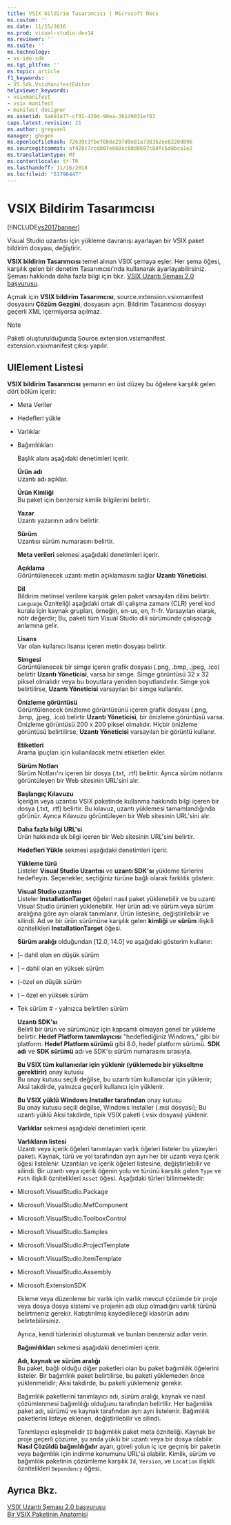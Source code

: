 ```yaml
---
title: VSIX bildirim Tasarımcısı | Microsoft Docs
ms.custom: ''
ms.date: 11/15/2016
ms.prod: visual-studio-dev14
ms.reviewer: ''
ms.suite: ''
ms.technology:
- vs-ide-sdk
ms.tgt_pltfrm: ''
ms.topic: article
f1_keywords:
- VS.Sdk.VsixManifestEditor
helpviewer_keywords:
- vsixmanifest
- vsix manifest
- manifest designer
ms.assetid: 5a691e77-cf91-430d-90ea-361d9031ef83
caps.latest.revision: 21
ms.author: gregvanl
manager: ghogen
ms.openlocfilehash: 72639c3fbef6b8e297d9e81a7383b2ee8220d896
ms.sourcegitcommit: af428c7ccd007e668ec0dd8697c88fc5d8bca1e2
ms.translationtype: MT
ms.contentlocale: tr-TR
ms.lasthandoff: 11/16/2018
ms.locfileid: "51796447"
---
```

# <a name="vsix-manifest-designer"></a>VSIX Bildirim Tasarımcısı
[!INCLUDE[vs2017banner](../includes/vs2017banner.md)]

Visual Studio uzantısı için yükleme davranışı ayarlayan bir VSIX paket bildirim dosyası, değiştirir.  
  
 **VSIX bildirim Tasarımcısı** temel alınan VSIX şemaya eşler. Her şema öğesi, karşılık gelen bir denetim Tasarımcısı'nda kullanarak ayarlayabilirsiniz. Şeması hakkında daha fazla bilgi için bkz. [VSIX Uzantı Şeması 2.0 başvurusu](../extensibility/vsix-extension-schema-2-0-reference.md).  
  
 Açmak için **VSIX bildirim Tasarımcısı**, source.extension.vsixmanifest dosyasını **Çözüm Gezgini**, dosyasını açın. Bildirim Tasarımcısı dosyayı geçerli XML içermiyorsa açılmaz.  
  
> [!NOTE]
>  Paketi oluşturulduğunda Source.extension.vsixmanifest extension.vsixmanifest çıkışı yapılır.  
  
## <a name="uielement-list"></a>UIElement Listesi  
 **VSIX bildirim Tasarımcısı** şemanın en üst düzey bu öğelere karşılık gelen dört bölüm içerir:  
  
- Meta Veriler  
  
- Hedefleri yükle  
  
- Varlıklar  
  
- Bağımlılıkları  
  
  Başlık alanı aşağıdaki denetimleri içerir.  
  
  **Ürün adı**  
  Uzantı adı açıklar.  
  
  **Ürün Kimliği**  
  Bu paket için benzersiz kimlik bilgilerini belirtir.  
  
  **Yazar**  
  Uzantı yazarının adını belirtir.  
  
  **Sürüm**  
  Uzantısı sürüm numarasını belirtir.  
  
  **Meta verileri** sekmesi aşağıdaki denetimleri içerir.  
  
  **Açıklama**  
  Görüntülenecek uzantı metin açıklamasını sağlar **Uzantı Yöneticisi**.  
  
  **Dil**  
  Bildirim metinsel verilere karşılık gelen paket varsayılan dilini belirtir. `Language` Özniteliği aşağıdaki ortak dil çalışma zamanı (CLR) yerel kod kurala için kaynak grupları, örneğin, en-us, en, fr-fr. Varsayılan olarak, nötr değerdir; Bu, paketi tüm Visual Studio dili sürümünde çalışacağı anlamına gelir.  
  
  **Lisans**  
  Var olan kullanıcı lisansı içeren metin dosyası belirtir.  
  
  **Simgesi**  
  Görüntülenecek bir simge içeren grafik dosyası (.png, .bmp, .jpeg, .ico) belirtir **Uzantı Yöneticisi**, varsa bir simge. Simge görüntüsü 32 x 32 piksel olmalıdır veya bu boyutlara yeniden boyutlandırılır. Simge yok belirtilirse, **Uzantı Yöneticisi** varsayılan bir simge kullanılır.  
  
  **Önizleme görüntüsü**  
  Görüntülenecek önizleme görüntüsünü içeren grafik dosyası (.png, .bmp, .jpeg, .ico) belirtir **Uzantı Yöneticisi**, bir önizleme görüntüsü varsa. Önizleme görüntüsü 200 x 200 piksel olmalıdır. Hiçbir önizleme görüntüsü belirtilirse, **Uzantı Yöneticisi** varsayılan bir görüntü kullanır.  
  
  **Etiketleri**  
  Arama ipuçları için kullanılacak metni etiketleri ekler.  
  
  **Sürüm Notları**  
  Sürüm Notları'nı içeren bir dosya (.txt, .rtf) belirtir. Ayrıca sürüm notlarını görüntüleyen bir Web sitesinin URL'sini alır.  
  
  **Başlangıç Kılavuzu**  
  İçeriğin veya uzantısı VSIX paketinde kullanma hakkında bilgi içeren bir dosya (.txt, .rtf) belirtir. Bu kılavuz, uzantı yüklemesi tamamlandığında görünür. Ayrıca Kılavuzu görüntüleyen bir Web sitesinin URL'sini alır.  
  
  **Daha fazla bilgi URL'si**  
  Ürün hakkında ek bilgi içeren bir Web sitesinin URL'sini belirtir.  
  
  **Hedefleri Yükle** sekmesi aşağıdaki denetimleri içerir.  
  
  **Yükleme türü**  
  Listeler **Visual Studio Uzantısı** ve **uzantı SDK'sı** yükleme türlerini hedefleyin. Seçenekler, seçtiğiniz türüne bağlı olarak farklılık gösterir.  
  
  **Visual Studio uzantısı**  
  Listeler **InstallationTarget** öğeleri nasıl paket yüklenebilir ve bu uzantı Visual Studio ürünleri yüklenebilir. Her ürün adı ve sürüm veya sürüm aralığına göre ayrı olarak tanımlanır.  Ürün listesine, değiştirilebilir ve silindi. Ad ve bir ürün sürümüne karşılık gelen **kimliği** ve **sürüm** ilişkili öznitelikleri **InstallationTarget** öğesi.  
  
  **Sürüm aralığı** olduğundan [12.0, 14.0] ve aşağıdaki gösterim kullanır:  
  
- [– dahil olan en düşük sürüm  
  
- ] – dahil olan en yüksek sürüm  
  
- (-özel en düşük sürüm  
  
- ) – özel en yüksek sürüm  
  
- Tek sürüm # - yalnızca belirtilen sürüm  
  
  **Uzantı SDK'sı**  
  Belirli bir ürün ve sürümünüz için kapsamlı olmayan genel bir yükleme belirtir. **Hedef Platform tanımlayıcısı** "hedeflediğiniz Windows," gibi bir platform. **Hedef Platform sürümü** gibi 8.0, hedef platform sürümü. **SDK adı** ve **SDK sürümü** adı ve SDK'sı sürüm numarasını sırasıyla.  
  
  **Bu VSIX tüm kullanıcılar için yüklenir (yüklemede bir yükseltme gerektirir)** onay kutusu  
  Bu onay kutusu seçili değilse, bu uzantı tüm kullanıcılar için yüklenir; Aksi takdirde, yalnızca geçerli kullanıcı için yüklenir.  
  
  **Bu VSIX yüklü Windows Installer tarafından** onay kutusu  
  Bu onay kutusu seçili değilse, Windows Installer (.msi dosyası); Bu uzantı yüklü Aksi takdirde, tipik VSIX paketi (.vsix dosyası) yüklenir.  
  
  **Varlıklar** sekmesi aşağıdaki denetimleri içerir.  
  
  **Varlıkların listesi**  
  Uzantı veya içerik öğeleri tanımlayan varlık öğeleri listeler bu yüzeyleri paketi. Kaynak, türü ve yol tarafından ayrı ayrı her bir uzantı veya içerik öğesi listelenir. Uzantıları ve içerik öğeleri listesine, değiştirilebilir ve silindi. Bir uzantı veya içerik öğenin yolu ve türünü karşılık gelen `Type` ve `Path` ilişkili öznitelikleri `Asset` öğesi. Aşağıdaki türleri bilinmektedir:  
  
- Microsoft.VisualStudio.Package  
  
- Microsoft.VisualStudio.MefComponent  
  
- Microsoft.VisualStudio.ToolboxControl  
  
- Microsoft.VisualStudio.Samples  
  
- Microsoft.VisualStudio.ProjectTemplate  
  
- Microsoft.VisualStudio.ItemTemplate  
  
- Microsoft.VisualStudio.Assembly  
  
- Microsoft.ExtensionSDK  
  
  Ekleme veya düzenleme bir varlık için varlık mevcut çözümde bir proje veya dosya dosya sistemi ve projenin adı olup olmadığını varlık türünü belirtmeniz gerekir. Katıştırılmış kaydedileceği klasörün adını belirtebilirsiniz.  
  
  Ayrıca, kendi türlerinizi oluşturmak ve bunları benzersiz adlar verin.  
  
  **Bağımlılıkları** sekmesi aşağıdaki denetimleri içerir.  
  
  **Adı, kaynak ve sürüm aralığı**  
  Bu paket, bağlı olduğu diğer paketleri olan bu paket bağımlılık öğelerini listeler. Bir bağımlılık paket belirtilirse, bu paketi yüklemeden önce yüklenmelidir; Aksi takdirde, bu paketi yüklemeniz gerekir.  
  
  Bağımlılık paketlerini tanımlayıcı adı, sürüm aralığı, kaynak ve nasıl çözümlenmesi bağımlılığı olduğunu tarafından belirtilir. Her bağımlılık paket adı, sürümü ve kaynak tarafından ayrı ayrı listelenir. Bağımlılık paketlerini listeye eklenen, değiştirilebilir ve silindi.  
  
  Tanımlayıcı eşleşmelidir `ID` bağımlılık paket meta özniteliği. Kaynak bir proje geçerli çözüme, şu anda yüklü bir uzantı veya bir dosya olabilir. **Nasıl Çözüldü bağımlılığıdır** ayarı, göreli yolun iç içe geçmiş bir paketin veya bağımlılık için indirme konumunu URL'si olabilir. Kimlik, sürüm ve bağımlılık paketinin çözümleme karşılık `Id`, `Version`, ve `Location` ilişkili öznitelikleri `Dependency` öğesi.  
  
## <a name="see-also"></a>Ayrıca Bkz.  
 [VSIX Uzantı Şeması 2.0 başvurusu](../extensibility/vsix-extension-schema-2-0-reference.md)   
 [Bir VSIX Paketinin Anatomisi](../extensibility/anatomy-of-a-vsix-package.md)

